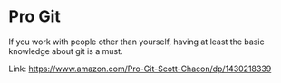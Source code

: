 # Pro Git

If you work with people other than yourself, having at least the basic knowledge about git is a must.

Link: https://www.amazon.com/Pro-Git-Scott-Chacon/dp/1430218339

